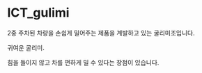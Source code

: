 # ICT_gulimi

2중 주차된 차량을 손쉽게 밀어주는 제품을 계발하고 있는 굴리미조입니다.

귀여운 굴리미.

힘을 들이지 않고 차를 편하게 밀 수 있다는 장점이 있습니다.

